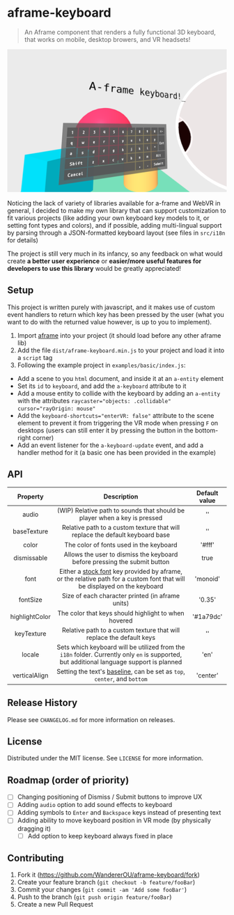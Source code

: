 # aframe-keyboard
> An Aframe component that renders a fully functional 3D keyboard, that works on mobile, desktop browers, and VR headsets!

![](readme.png)

Noticing the lack of variety of libraries available for a-frame and WebVR in general, I decided to make my own library that can support customization to fit various projects (like adding your own keyboard key models to it, or setting font types and colors), and if possible, adding multi-lingual support by parsing through a JSON-formatted keyboard layout (see files in `src/i18n` for details)

The project is still very much in its infancy, so any feedback on what would create **a better user experience** or **easier/more useful features for developers to use this library** would be greatly appreciated!

## Setup
This project is written purely with javascript, and it makes use of custom event handlers to return which key has been pressed by the user (what you want to do with the returned value however, is up to you to implement). 

1. Import [aframe](https://aframe.io) into your project (it should load before any other aframe lib)
2. Add the file `dist/aframe-keyboard.min.js` to your project and load it into a `script` tag
3. Following the example project in `examples/basic/index.js`:
  * Add a scene to you `html` document, and inside it at an `a-entity` element
  * Set its `id` to `keyboard`, and add the `a-keyboard` attribute to it
  * Add a mouse entity to collide with the keyboard by adding an `a-entity` with the attributes `raycaster="objects: .collidable" cursor="rayOrigin: mouse"`
  * Add the `keyboard-shortcuts="enterVR: false"` attribute to the scene element to prevent it from triggering the VR mode when pressing `F` on desktops (users can still enter it by pressing the button in the bottom-right corner)
  * Add an event listener for the `a-keyboard-update` event, and add a handler method for it (a basic one has been provided in the example)

## API
| Property | Description | Default value |
| :--: | :--: | :--: |
| audio | (WIP) Relative path to sounds that should be player when a key is pressed | '' |
| baseTexture | Relative path to a custom texture that will replace the default keyboard base | '' |
| color | The color of fonts used in the keyboard | '#fff' |
| dismissable | Allows the user to dismiss the keyboard before pressing the submit button | true |
| font | Either a [stock font](https://aframe.io/docs/0.9.0/components/text.html#stock-fonts) key provided by aframe, or the relative path for a custom font that will be displayed on the keyboard | 'monoid' |
| fontSize | Size of each character printed (in aframe units) | '0.35' |
| highlightColor | The color that keys should highlight to when hovered | '#1a79dc' |
| keyTexture | Relative path to a custom texture that will replace the default keys | '' |
| locale | Sets which keyboard will be utilized from the `i18n` folder. Currently only `en` is supported, but additional language support is planned | 'en' |
| verticalAlign | Setting the text's [baseline](https://aframe.io/docs/0.9.0/components/text.html#properties_baseline), can be set as `top`, `center`, and `bottom`  | 'center' |

## Release History
Please see `CHANGELOG.md` for more information on releases.
  
## License
Distributed under the MIT license. See `LICENSE` for more information.

## Roadmap (order of priority)
- [ ] Changing positioning of Dismiss / Submit buttons to improve UX
- [ ] Adding `audio` option to add sound effects to keyboard
- [ ] Adding symbols to `Enter` and `Backspace` keys instead of presenting text
- [ ] Adding ability to move keyboard position in VR mode (by physically dragging it)
  - [ ] Add option to keep keyboard always fixed in place

## Contributing
1. Fork it (<https://github.com/WandererOU/aframe-keyboard/fork>)
2. Create your feature branch (`git checkout -b feature/fooBar`)
3. Commit your changes (`git commit -am 'Add some fooBar'`)
4. Push to the branch (`git push origin feature/fooBar`)
5. Create a new Pull Request
